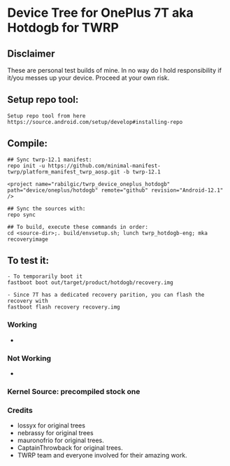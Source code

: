 # Device Tree for OnePlus 7T aka Hotdogb for TWRP

## Disclaimer
These are personal test builds of mine. In no way do I hold responsibility if it/you messes up your device. Proceed at your own risk.

## Setup repo tool:
```
Setup repo tool from here https://source.android.com/setup/develop#installing-repo
```

## Compile:
```
## Sync twrp-12.1 manifest:
repo init -u https://github.com/minimal-manifest-twrp/platform_manifest_twrp_aosp.git -b twrp-12.1

<project name="rabilgic/twrp_device_oneplus_hotdogb" path="device/oneplus/hotdogb" remote="github" revision="Android-12.1" />

## Sync the sources with:
repo sync

## To build, execute these commands in order:
cd <source-dir>;. build/envsetup.sh; lunch twrp_hotdogb-eng; mka recoveryimage
```

## To test it:
```
- To temporarily boot it
fastboot boot out/target/product/hotdogb/recovery.img 

- Since 7T has a dedicated recovery parition, you can flash the recovery with
fastboot flash recovery recovery.img
```

### Working
-
### Not Working
-

### Kernel Source: precompiled stock one

### Credits
- lossyx for original trees
- nebrassy for original trees
- mauronofrio for original trees.
- CaptainThrowback for original trees.
- TWRP team and everyone involved for their amazing work.
